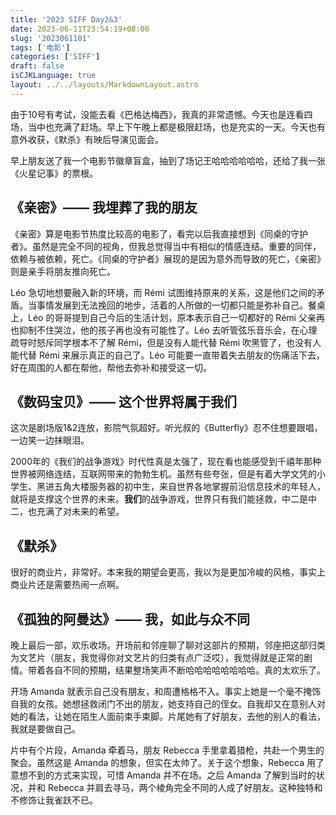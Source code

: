 ```yaml
---
title: '2023 SIFF Day2&3'
date: 2023-06-11T23:54:19+08:00
slug: '2023061101'
tags: ['电影']
categories: ['SIFF']
draft: false
isCJKLanguage: true
layout: ../../layouts/MarkdownLayout.astro
---
```

由于10号有考试，没能去看《巴格达梅西》，我真的非常遗憾。今天也是连看四场，当中也充满了赶场。早上下午晚上都是极限赶场，也是充实的一天。今天也有意外收获，《默杀》有映后导演见面会。

早上朋友送了我一个电影节徽章盲盒，抽到了场记王哈哈哈哈哈哈，还给了我一张《火星记事》的票根。

## 《亲密》—— 我埋葬了我的朋友

《亲密》算是电影节热度比较高的电影了，看完以后我直接想到《同桌的守护者》。虽然是完全不同的视角，但我总觉得当中有相似的情感连结。重要的同伴，依赖与被依赖，死亡。《同桌的守护者》展现的是因为意外而导致的死亡，《亲密》则是亲手将朋友推向死亡。

Léo 急切地想要融入新的环境，而 Rémi 试图维持原来的关系，这是他们之间的矛盾。当事情发展到无法挽回的地步，活着的人所做的一切都只能是弥补自己。餐桌上，Léo 的哥哥提到自己今后的生活计划，原本表示自己一切都好的 Rémi 父亲再也抑制不住哭泣，他的孩子再也没有可能性了。Léo 去听管弦乐音乐会，在心理疏导时怒斥同学根本不了解 Rémi，但是没有人能代替 Rémi 吹黑管了，也没有人能代替 Rémi 来展示真正的自己了。Léo 可能要一直带着失去朋友的伤痛活下去，好在周围的人都在帮他，帮他去弥补和接受这一切。

## 《数码宝贝》—— 这个世界将属于我们

这次是剧场版1&2连放，影院气氛超好。听光叔的《Butterfly》忍不住想要跟唱，一边笑一边抹眼泪。

2000年的《我们的战争游戏》时代性真是太强了，现在看也能感受到千禧年那种世界被网络连结，互联网带来的勃勃生机。虽然有些夸张，但是有着大学文凭的小学生、黑进五角大楼服务器的初中生，来自世界各地掌握前沿信息技术的年轻人，就将是支撑这个世界的未来。**我们**的战争游戏，世界只有我们能拯救，中二是中二，也充满了对未来的希望。

## 《默杀》

很好的商业片，非常好。本来我的期望会更高，我以为是更加冷峻的风格，事实上商业片还是需要热闹一点啊。

## 《孤独的阿曼达》—— 我，如此与众不同

晚上最后一部，欢乐收场。开场前和邻座聊了聊对这部片的预期，邻座把这部归类为文艺片（朋友，我觉得你对文艺片的归类有点广泛哎），我觉得就是正常的剧情。带着各自不同的预期，结果整场笑声不断哈哈哈哈哈哈哈哈。真的太欢乐了。

开场 Amanda 就表示自己没有朋友，和周遭格格不入。事实上她是一个毫不掩饰自我的女孩。她想拯救闭门不出的朋友，她支持自己的侄女。自我却又在意别人对她的看法，让她在陌生人面前束手束脚。片尾她有了好朋友，去他的别人的看法，我就是要做自己。

片中有个片段，Amanda 牵着马，朋友 Rebecca 手里拿着猎枪，共赴一个男生的聚会。虽然这是 Amanda 的想象，但实在太帅了。关于这个想象，Rebecca 用了意想不到的方式来实现，可惜 Amanda 并不在场。之后 Amanda 了解到当时的状况，并和 Rebecca 并肩去寻马，两个棱角完全不同的人成了好朋友。这种独特和不修饰让我雀跃不已。
